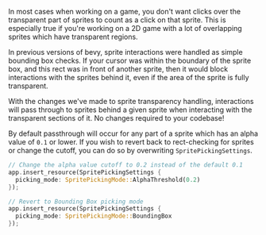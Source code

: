 <!-- Add optional transparency passthrough for sprite backend with bevy_picking -->
<!-- https://github.com/bevyengine/bevy/pull/16388 -->
In most cases when working on a game, you don't want clicks over the transparent part of sprites to count as a click on that sprite. This is especially true if you're working on a 2D game with a lot of overlapping sprites which have transparent regions.

In previous versions of bevy, sprite interactions were handled as simple bounding box checks. If your cursor was within the boundary of the sprite box, and this rect was in front of another sprite, then it would block interactions with the sprites behind it, even if the area of the sprite is fully transparent.

With the changes we've made to sprite transparency handling, interactions will pass through to sprites behind a given sprite when interacting with the transparent sections of it. No changes required to your codebase!

By default passthrough will occur for any part of a sprite which has an alpha value of `0.1` or lower. If you wish to revert back to rect-checking for sprites or change the cutoff, you can do so by overwriting `SpritePickingSettings`.

```rust
// Change the alpha value cutoff to 0.2 instead of the default 0.1
app.insert_resource(SpritePickingSettings {
  picking_mode: SpritePickingMode::AlphaThreshold(0.2)
});

// Revert to Bounding Box picking mode
app.insert_resource(SpritePickingSettings {
  picking_mode: SpritePickingMode::BoundingBox
});
```
